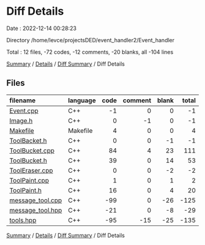 # Diff Details

Date : 2022-12-14 00:28:23

Directory /home/levce/projectsDED/event_handler2/Event_handler

Total : 12 files,  -72 codes, -12 comments, -20 blanks, all -104 lines

[Summary](results.md) / [Details](details.md) / [Diff Summary](diff.md) / Diff Details

## Files
| filename | language | code | comment | blank | total |
| :--- | :--- | ---: | ---: | ---: | ---: |
| [Event.cpp](/Event.cpp) | C++ | -1 | 0 | 0 | -1 |
| [Image.h](/Image.h) | C++ | 0 | -1 | 0 | -1 |
| [Makefile](/Makefile) | Makefile | 4 | 0 | 0 | 4 |
| [ToolBacket.h](/ToolBacket.h) | C++ | 0 | 0 | -1 | -1 |
| [ToolBucket.cpp](/ToolBucket.cpp) | C++ | 84 | 4 | 23 | 111 |
| [ToolBucket.h](/ToolBucket.h) | C++ | 39 | 0 | 14 | 53 |
| [ToolEraser.cpp](/ToolEraser.cpp) | C++ | 0 | 0 | -2 | -2 |
| [ToolPaint.cpp](/ToolPaint.cpp) | C++ | 1 | 0 | 1 | 2 |
| [ToolPaint.h](/ToolPaint.h) | C++ | 16 | 0 | 4 | 20 |
| [message_tool.cpp](/message_tool.cpp) | C++ | -99 | 0 | -26 | -125 |
| [message_tool.hpp](/message_tool.hpp) | C++ | -21 | 0 | -8 | -29 |
| [tools.hpp](/tools.hpp) | C++ | -95 | -15 | -25 | -135 |

[Summary](results.md) / [Details](details.md) / [Diff Summary](diff.md) / Diff Details